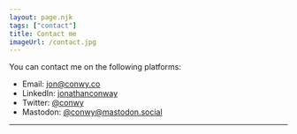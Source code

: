 ```yaml
---
layout: page.njk
tags: ["contact"]
title: Contact me
imageUrl: /contact.jpg
---
```


You can contact me on the following platforms:

- Email: [jon@conwy.co](mailto:jon@conwy.co)
- LinkedIn: [jonathanconway](https://linkedin.com/in/jonathanconway)
- Twitter: [@conwy](https://twitter.com/conw_y)
- Mastodon: [@conwy@mastodon.social](https://mastodon.social/@conwy)

-----